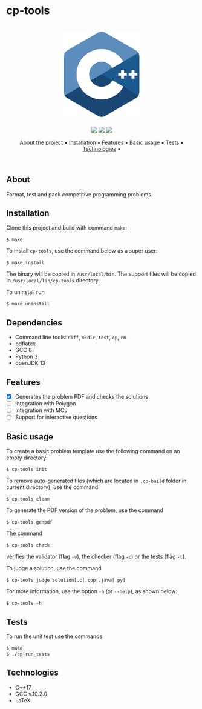 # cp-tools

<!-- FUTURE cp-tools LOGO -->
<h1 align="center">
    <img src=".github/static/cpp-logo.png" alt="Competitive programming Tools Logo" width="200">
</h1>

<p align='center'>
    <img src='https://travis-ci.org/edsomjr/competitive-problems-tools.svg?branch=master'>
    <img src='https://img.shields.io/badge/License-GPLv3-blue.svg'>
    <img src='https://img.shields.io/badge/PRs-welcome-brightgreen.svg?style=flat-square'>
</p>

<p align="center">
  <a href="#about">About the project</a> •
  <a href="#installation">Installation</a> •
  <a href="#features">Features</a> •
  <a href="#basic-usage">Basic usage</a> •
  <a href="#tests">Tests</a> •
  <a href="#technologies">Technologies</a> •
</p>

<br>

## About
Format, test and pack competitive programming problems.

## Installation

Clone this project and build with command `make`:

```
$ make
```

To install `cp-tools`, use the command below as a super user:

```
$ make install
```

The binary will be copied in `/usr/local/bin`. The support files will be copied in `/usr/local/lib/cp-tools` directory.

To uninstall run

```
$ make uninstall
```

## Dependencies

- Command line tools: `diff`, `mkdir`, `test`, `cp`, `rm`
- pdflatex
- GCC 8
- Python 3
- openJDK 13

## Features

<!-- FEATURES THAT ARE ALREADY PRESENT -->
- [x] Generates the problem PDF and checks the solutions
- [ ] Integration with Polygon
- [ ] Integration with MOJ
- [ ] Support for interactive questions

## Basic usage

To create a basic problem template use the following command on an empty directory:

```
$ cp-tools init
```

To remove auto-generated files (which are located in `.cp-build` folder in current directory), use the command

```
$ cp-tools clean
```

To generate the PDF version of the problem, use the command

```
$ cp-tools genpdf
```

The command

```
$ cp-tools check
```
verifies the validator (flag `-v`), the checker (flag `-c`) or the tests (flag `-t`).

To judge a solution, use the command

```
$ cp-tools judge solution[.c|.cpp|.java|.py]
```

For more information, use the option `-h` (or `--help`), as shown below:

```
$ cp-tools -h
```
## Tests

To run the unit test use the commands

```
$ make
$ ./cp-run_tests
```

## Technologies

* C++17
* GCC v.10.2.0
* LaTeX
